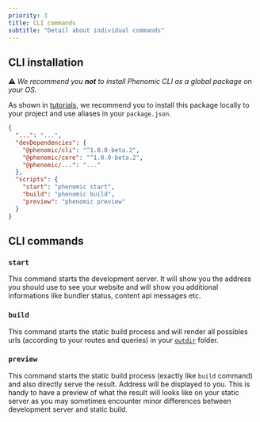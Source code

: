 ```yaml
---
priority: 3
title: CLI commands
subtitle: "Detail about individual commands"
---
```


## CLI installation

⚠️ _We recommend you **not** to install Phenomic CLI as a global package on your
OS._

As shown in [tutorials](https://phenomic.io/en/tutorials), we recommend you to
install this package locally to your project and use aliases in your
`package.json`.

```json
{
  "...": "...",
  "devDependencies": {
    "@phenomic/cli": "^1.0.0-beta.2",
    "@phenomic/core": "^1.0.0-beta.2",
    "@phenomic/...": "..."
  },
  "scripts": {
    "start": "phenomic start",
    "build": "phenomic build",
    "preview": "phenomic preview"
  }
}
```

## CLI commands

### `start`

This command starts the development server. It will show you the address you
should use to see your website and will show you additional informations like
bundler status, content api messages etc.

### `build`

This command starts the static build process and will render all possibles urls
(according to your routes and queries) in your
[`outdir`](./configuration.md#configuration-source) folder.

### `preview`

This command starts the static build process (exactly like `build` command) and
also directly serve the result. Address will be displayed to you. This is handy
to have a preview of what the result will looks like on your static server as
you may sometimes encounter minor differences between development server and
static build.
